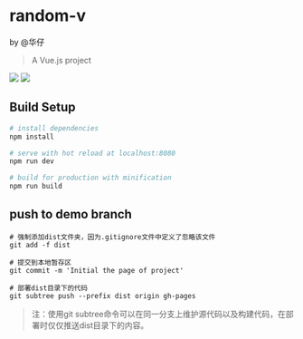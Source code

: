 # random-v
by @华仔
> A Vue.js project

![](http://www.struy.top/18-12-11/72114207.jpg)
![](http://www.struy.top/18-12-11/8319763.jpg)

## Build Setup

``` bash
# install dependencies
npm install

# serve with hot reload at localhost:8080
npm run dev

# build for production with minification
npm run build
```
## push to demo branch

```
# 强制添加dist文件夹，因为.gitignore文件中定义了忽略该文件
git add -f dist

# 提交到本地暂存区
git commit -m 'Initial the page of project'

# 部署dist目录下的代码
git subtree push --prefix dist origin gh-pages
```
>注：使用git subtree命令可以在同一分支上维护源代码以及构建代码，在部署时仅仅推送dist目录下的内容。